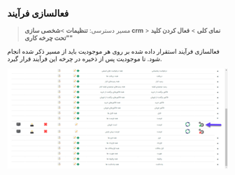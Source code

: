## فعالسازی فرآیند

> مسیر دسترسی:  **تنظیمات** >**شخصی سازی crm** > **نمای کلی** > **فعال کردن کلید "تحت چرخه کاری"**

فعالسازی فرآیند استقرار داده شده بر روی هر موجودیت باید از مسیر ذکر شده انجام شود. تا موجودیت پس از ذخیره در چرخه این فرآیند قرار گیرد.

![](active-cycle.png)

